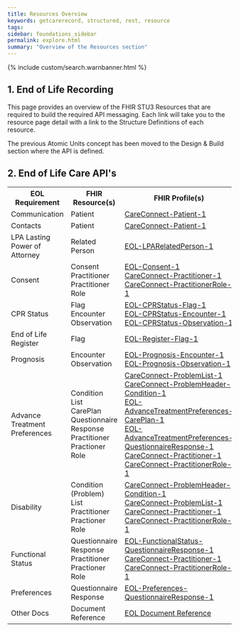 ```yaml
---
title: Resources Overview
keywords: getcarerecord, structured, rest, resource
tags: 
sidebar: foundations_sidebar
permalink: explore.html
summary: "Overview of the Resources section"
---
```


{% include custom/search.warnbanner.html %}

## 1. End of Life Recording ##

This page provides an overview of the FHIR STU3 Resources that are required to build the required API messaging. Each link will take you to the resource page detail with a link to the Structure Definitions of each resource.

The previous Atomic Units concept has been moved to the Design & Build section where the API is defined.

## 2. End of Life Care API's ###

<table style="min-width:100%;width:100%">
<tr id="clinical">
<th style="width:33%;">EOL Requirement</th>
<th style="width:33%;">FHIR Resource(s)</th>
<th style="width:33%;">FHIR Profile(s)</th>
</tr>
<tr>
<td>Communication</td>
<td>Patient</td>
<td><a href="api_eol_entity_patient.html">CareConnect-Patient-1</a></td>
</tr>
<tr>
<td>Contacts</td>
<td>Patient</td>
<td><a href="api_eol_entity_patient.html">CareConnect-Patient-1</a></td>
</tr>
<tr>
<td>LPA Lasting Power of Attorney</td>
<td>Related Person</td>
<td><a href="api_eol_entity_lpa_relatedperson.html">EOL-LPARelatedPerson-1</a></td>
</tr>
<tr>
<td>Consent</td>
<td>Consent<br/>Practitioner<br/>Practitioner Role</td>
<td><a href="api_eol_security_consent.html">EOL-Consent-1</a><br/>
 <a href="api_eol_individuals_practitioner.html">CareConnect-Practitioner-1</a><br/>
 <a href="api_eol_individuals_practitionerrole.html">CareConnect-PractitionerRole-1 </a></td>
</tr>
<tr>
<td>CPR Status</td>
<td>Flag<br/>Encounter<br/>Observation</td>
<td><a href="api_eol_management_flag_cprstatus.html">EOL-CPRStatus-Flag-1</a><br/>
<a href="api_eol_management_encounter_cprstatus.html">EOL-CPRStatus-Encounter-1</a><br/>
<a href="api_eol_diagnostics_observation_cprstatus.html">EOL-CPRStatus-Observation-1</a></td>
</tr>
<tr>
<td>End of Life Register</td>
<td>Flag</td>
<td><a href="api_eol_management_flag_register.html">EOL-Register-Flag-1</a></td>
</tr>
<tr>
<td>Prognosis</td>
<td>Encounter<br/>Observation</td>
<td><a href="api_eol_management_encounter_prognosis.html">EOL-Prognosis-Encounter-1</a><br/>
<a href="api_eol_diagnostics_observation_prognosis.html">EOL-Prognosis-Observation-1</a></td>
</tr>
<tr>
<td>Advance Treatment Preferences</td>
<td>Condition<br/>List<br/>CarePlan<br/>Questionnaire Response<br/>Practitioner<br/>Practioner Role</td>
<td><a href="api_eol_management_problemlist.html">CareConnect-ProblemList-1</a><br/>
 <a href="api_eol_summary_problemheader_condition.html">CareConnect-ProblemHeader-Condition-1</a><br/>
 <a href="api_eol_summary_atp_careplan.html">EOL-AdvanceTreatmentPreferences-CarePlan-1</a><br/>
 <a href="api_eol_advancetreatmentpreferences_questionnaireresponse.html">EOL-AdvanceTreatmentPreferences-QuestionnaireResponse-1</a><br/>
 <a href="api_eol_individuals_practitioner.html">CareConnect-Practitioner-1</a><br/>
 <a href="api_eol_individuals_practitionerrole.html">CareConnect-PractitionerRole-1</a></td>

</tr>
<tr>
<td>Disability</td>
<td>Condition (Problem)<br/>List<br/>Practitioner<br/>Practioner Role</td>
<td><a href="api_eol_summary_disability_condition.html">CareConnect-ProblemHeader-Condition-1</a><br/>
<a href="api_eol_summary_disability_list.html">CareConnect-ProblemList-1</a><br/>
<a href="api_eol_individuals_practitioner.html">CareConnect-Practitioner-1</a><br/>
<a href="api_eol_individuals_practitionerrole.html">CareConnect-PractitionerRole-1</a></td>
</tr>
<tr>
<td>Functional Status</td>
<td>Questionnaire Response<br/>Practitioner<br/>Practioner Role</td>
<td><a href="api_eol_functionalstatus_questionnaireresponse.html">EOL-FunctionalStatus-QuestionnaireResponse-1</a><br/>
<a href="api_eol_individuals_practitioner.html">CareConnect-Practitioner-1</a><br/>
<a href="api_eol_individuals_practitionerrole.html">CareConnect-PractitionerRole-1</a></td>
</tr>
<tr>
<td>Preferences</td>
<td>Questionnaire Response</td>
<td><a href="api_eol_preferences_questionnaireresponse.html">EOL-Preferences-QuestionnaireResponse-1</a></td>
</tr>
<tr>
<td>Other Docs</td>
<td>Document Reference</td>
<td><a href="api_eol_documents_documentreference.html">EOL Document Reference</a></td>
</tr>
</table>